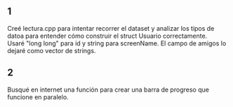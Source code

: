 ## 1
Creé lectura.cpp para intentar recorrer el dataset y analizar los tipos de datoa para entender cómo construir el struct Usuario correctamente.  
Usaré "long long" para id y string para screenName. El campo de amigos lo dejaré como vector de strings.
## 2
Busqué en internet una función para crear una barra de progreso que funcione en paralelo.